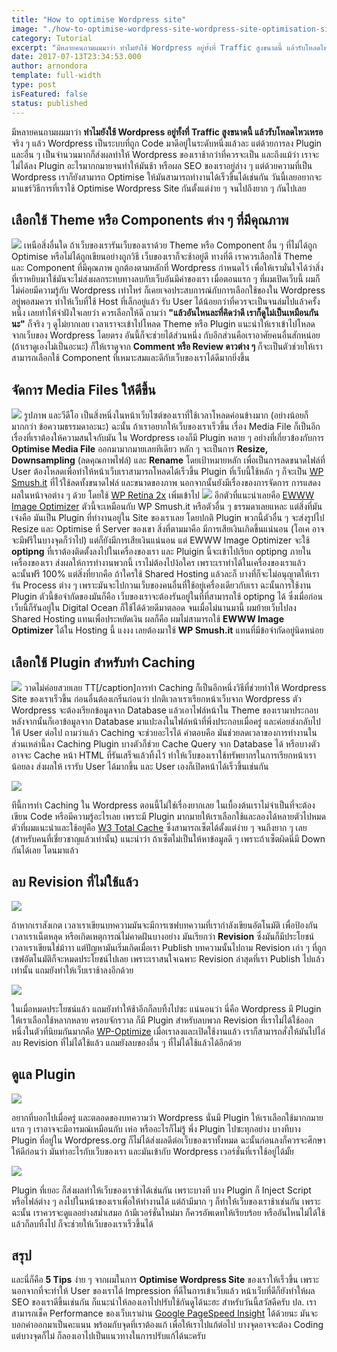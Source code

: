 ```yaml
---
title: "How to optimise Wordpress site"
image: "./how-to-optimise-wordpress-site-wordpress-site-optimisation-signed.jpg"
category: Tutorial
excerpt: "มีหลายคนถามผมมาว่า ทำไมยังใช้ Wordpress อยู่ทั้งที่ Traffic สูงขนาดนี้ แล้วรับโหลดไหวเหรอ จริง ๆ แล้ว Wordpress เป็นระบบที่ถูก Code มาดีอยู่ในระดับหนึ่งแล้วละ แต่ด้วยการลง Plugin และอื่น ๆ"
date: 2017-07-13T23:34:53.000
author: arnondora
template: full-width
type: post
isFeatured: false
status: published
---
```


มีหลายคนถามผมมาว่า **ทำไมยังใช้ Wordpress อยู่ทั้งที่ Traffic สูงขนาดนี้ แล้วรับโหลดไหวเหรอ** จริง ๆ แล้ว Wordpress เป็นระบบที่ถูก Code มาดีอยู่ในระดับหนึ่งแล้วละ แต่ด้วยการลง Plugin และอื่น ๆ เป็นจำนวนมากก็ส่งผลทำให้ Wordpress ของเราช้ากว่าที่ควรจะเป็น และถึงแม้ว่า เราจะไม่ได้ลง Plugin อะไรมากกมายจนทำให้มันช้า หรือผล SEO ของเราอยู่ล่าง ๆ
แต่ด้วยความที่เป็น Wordpress เราก็ยังสามารถ Optimise ให้มันสามารถทำงานได้เร็วขึ้นได้เช่นกัน วันนี้เลยอยากจะมาแชร์วิธีการที่เราใช้ Optimise Wordpress Site กันตั้งแต่ง่าย ๆ จนไปถึงยาก ๆ กันไปเลย

## เลือกใช้ Theme หรือ Components ต่าง ๆ ที่มีคุณภาพ
![](./how-to-optimise-wordpress-site-wordpress-site-optimisation-plugin-list.png)
เหนือสิ่งอื่นใด ถ้าเว็บของเรารันเว็บของเราด้วย Theme หรือ Component อื่น ๆ ที่ไม่ได้ถูก Optimise หรือไม่ได้ถูกเขียนอย่างถูกวิธี เว็บของเราก็จะช้าอยู่ดี
ทางที่ดี เราควรเลือกใช้ Theme และ Component ที่มีคุณภาพ ถูกต้องตามหลักที่ Wordpress กำหนดไว้ เพื่อให้เรามั่นใจได้ว่าสิ่งที่เราหยิบมาใช้มันจะไม่ส่งผลกระทบทางลบกับเว็บอันมีค่าของเรา
เมื่อตอนแรก ๆ ที่ผมเปิดเว็บนี้ ผมก็ไม่ค่อยมีความรู้กับ Wordpress เท่าไหร่ ก็เคยเจอประสบการณ์กับการเลือกใช้ของใน Wordpress อยู่พอสมควร ทำให้เว็บที่ใช้ Host ที่เล็กอยู่แล้ว รับ User ได้น้อยกว่าที่ควรจะเป็นจนล่มไปแล้วครั้งหนึ่ง เลยทำให้จำฝังใจเลยว่า ควรเลือกให้ดี
ถามว่า **"แล้วอันไหนละที่คิดว่าดี เราก็ดูไม่เป็นเหมือนกันนะ"** ก็จริง ๆ ดูไม่ยากเลย เวลาเราจะเข้าไปโหลด Theme หรือ Plugin แนะนำให้เราเข้าไปโหลดจากเว็บของ Wordpress โดยตรง อันนี้ก็จะช่วยได้ส่วนหนึ่ง กับอีกส่วนคือเราอาศัยคนอื่นสักหน่อย (ถ้าเราดูเองไม่เป็นอะนะ) ก็ให้เราดูจาก **Comment หรือ Review ดาวต่าง ๆ** ก็จะเป็นตัวช่วยให้เราสามารถเลือกใช้ Component ที่เหมาะสมและดีกับเว็บของเราได้ดีมากยิ่งขึ้น

## จัดการ Media Files ให้ดีขึ้น
![](./how-to-optimise-wordpress-site-wordpress-site-optimisation-media-files-management.png)
รูปภาพ และวีดีโอ เป็นสิ่งหนึ่งในหน้าเว็บไซต์ของเราที่ใช้เวลาโหลดค่อนข้างมาก (อย่างน้อยก็มากกว่า ข้อความธรรมดาอะนะ) ฉะนั้น ถ้าเราอยากให้เว็บของเราเร็วขึ้น เรื่อง Media File ก็เป็นอีกเรื่องที่เราต้องให้ความสนใจกับมัน
ใน Wordpress เองก็มี Plugin หลาย ๆ อย่างที่เกี่ยวข้องกับการ **Optimise Media File** ออกมามากมายเลยทีเดียว หลัก ๆ จะเป็นการ **Resize, Downsampling** (ลดคุณภาพไฟล์) และ **Rename** โดยเป้าหมายหลัก เพื่อเป็นการลดขนาดไฟล์ที่ User ต้องโหลดเพื่อทำให้หน้าเว็บเราสามารถโหลดได้เร็วขึ้น
Plugin ที่เว็บนี้ใช้หลัก ๆ ก็จะเป็น [WP Smush.it][2] ที่ไว้ใช้ลดทั้งขนาดไฟล์ และขนาดของภาพ นอกจากนั้นยังมีเรื่องของการจัดการ การแสดงผลในหน้าจอต่าง ๆ ด้วย โดยใช้ [WP Retina 2x][3] เพิ่มเข้าไป
![](./EWWWImageOptimizer_5.png)
อีกตัวที่แนะนำเลยคือ [EWWW Image Optimizer][5] ตัวนี้จะเหมือนกับ WP Smush.it หรือตัวอื่น ๆ ธรรมดาเลยแหละ แต่สิ่งที่มันเจ๋งคือ มันเป็น Plugin ที่ทำงานอยู่ใน Site ของเราเลย โดยปกติ Plugin พวกนี้ตัวอื่น ๆ จะส่งรูปไป Resize และ Optimise ที่ Server ของเขา สิ่งที่ตามมาคือ มีการเสียเงินเกิดขึ้นแน่นอน (โอเค อาจจะมีฟรีในบางจุดก็ว่าไป) แต่ก็ยังมีการเสียเงินแน่นอน
แต่ EWWW Image Optimizer จะใช้ **optipng** ที่เราต้องติดตั้งลงไปในเครื่องของเรา และ Pluigin นี้จะเข้าไปเรียก optipng ภายในเครื่องของเรา ส่งผลให้การทำงานพวกนี้ เราไม่ต้องไปง้อใคร เพราะเราทำได้ในเครื่องของเราแล้ว ฉะนั้นฟรี 100% แต่สิ่งที่ยากคือ ถ้าใครใช้ Shared Hosting แล้วละก็ บางที่ก็จะไม่อนุญาตให้เรารัน Process ต่าง ๆ เพราะมันจะไปกวนเว็บของคนอื่นที่ใช้อยู่เครื่องเดียวกับเรา
ฉะนั้นการใช้งาน Plugin ตัวนี้ข้อจำกัดของมันก็คือ เว็บของเราจะต้องรันอยู่ในที่ที่สามารถใช้ optipng ได้ ซึ่งเมื่อก่อนเว็บนี้ก็รันอยู่ใน Digital Ocean ก็ใช้ได้ด้วยดีมาตลอด จนเมื่อไม่นานมานี้ ผมย้ายเว็บไปลง Shared Hosting แทนเพื่อประหยัดเงิน ผลก็คือ ผมไม่สามารถใช้ **EWWW Image Optimizer** ได้ใน Hosting นี้ แงงง เลยต้องมาใช้ **WP Smush.it** แทนที่มีข้อจำกัดอยู่นิดหน่อย

## เลือกใช้ Plugin สำหรับทำ Caching
![](./how-to-optimise-wordpress-site-wordpress-site-optimisation-render-page.jpg)
วาดไม่ค่อยสวยเลย TT\[/caption\]การทำ Caching ก็เป็นอีกหนึ่งวิธีที่ช่วยทำให้ Wordpress Site ของเราเร็วขึ้น ก่อนอื่นต้องเกริ่นก่อนว่า ปกติเวลาเราเรียกหน้าเว็บจาก Wordpress ตัว Wordpress จะต้องเรียกข้อมูลจาก Database แล้วเอาไฟล์หน้าใน Theme ของเรามาประกอบ หลังจากนั้นก็เอาข้อมูลจาก Database มาแปะลงในไฟล์หน้าที่พึ่งประกอบเมื่อครู่ และค่อยส่งกลับไปให้ User ต่อไป
ถามว่าแล้ว Caching จะช่วยอะไรได้ คำตอบคือ มันช่วยลดเวลาของการทำงานในส่วนเหล่านี้ลง Caching Plugin บางตัวก็ช่วย Cache Query จาก Database ได้ หรือบางตัวอาจจะ Cache หน้า HTML ที่รันเสร็จแล้วทิ้งไว้ ทำให้เว็บของเราใช้ทรัพยากรในการเรียกหน้าเราน้อยลง ส่งผลให้ เรารับ User ได้มากขึ้น และ User เองก็เปิดหน้าได้เร็วขึ้นเช่นกัน

![](./Cache_Failed_4.png)

ทีนี้การทำ Caching ใน Wordpress ตอนนี้ไม่ใช่เรื่องยากเลย ในเบื้องต้นเราไม่จำเป็นที่จะต้องเขียน Code หรือมีความรู้อะไรเลย เพราะมี Plugin มากมายให้เราเลือกใช้และลองได้หลายตัวไปหมด ตัวที่ผมแนะนำและใช้อยู่คือ [W3 Total Cache][8] ซึ่งสามารถเซ็ตได้ตั้งแต่ง่าย ๆ จนถึงยาก ๆ เลย (สำหรับคนที่เชี่ยวชาญแล้วเท่านั้น) แนะนำว่า ถ้าเซ็ตไม่เป็นให้หาข้อมูลดี ๆ เพราะถ้าเซ็ตผิดนี่มี Down กันได้เลย โดนมาแล้ว

## ลบ Revision ที่ไม่ใช้แล้ว

![](./how-to-optimise-wordpress-site-wordpress-site-optimisation-article-revision.png)

ถ้าหากเราสังเกต เวลาเราเขียนบทความมันจะมีการเซฟบทความที่เรากำลังเขียนอัตโนมัติ เพื่อป้องกันเวลาเราเน็ตหลุด หรือเกิดเหตุการณ์ไม่คาดฝันบางอย่าง มันเรียกว่า **Revision** ซึ่งมันก็มีประโยชน์เวลาเราเขียนใช่ม้าาา แต่ปัญหามันเริ่มเกิดเมื่อเรา Publish บทความนั้นไปถาม Revision เก่า ๆ ที่ถูกเซฟอัตโนมัติก็จะหมดประโยชน์ไปเลย เพราะเราสนใจเฉพาะ Revision ล่าสุดที่เรา Publish ไปแล้วเท่านั้น แถมยังทำให้เว็บเราช้าลงอีกด้วย

![](./how-to-optimise-wordpress-site-wordpress-site-optimisation-database-maintenance.png)

ในเมื่อหมดประโยชน์แล้ว แถมยังทำให้ช้าอีกก็ลบทิ้งไปซะ แน่นอนว่า นี่คือ Wordpress มี Plugin ให้เราเลือกใช้หลากหลาย ครอบจักรวาล ก็มี Plugin สำหรับลบพวก Revision ที่เราไม่ได้ใช้ออก หนึ่งในตัวที่นิยมกันมากคือ [WP-Optimize][11] เมื่อเราลงและเปิดใช้งานแล้ว เราก็สามารถสั่งให้มันไปไล่ลบ Revision ที่ไม่ได้ใช้แล้ว แถมยังลบของอื่น ๆ ที่ไม่ได้ใช้แล้วได้อีกด้วย

## ดูแล Plugin

![](./how-to-optimise-wordpress-site-wordpress-site-optimisation-plugin-maintenance.png)

อยากที่บอกไปเมื่อครู่ และตลอดของบทความว่า Wordpress นั่นมี Plugin ให้เราเลือกใช้มากกมาย แรก ๆ เราอาจจะมีอารมณ์เหมือนกับ เห่อ หรืออะไรก็ไม่รู้ พึ่ง Plugin ไปซะทุกอย่าง บางทีบาง Plugin ที่อยู่ใน Wordpress.org ก็ไม่ได้ส่งผลดีต่อเว็บของเราทั้งหมด ฉะนั้นก่อนลงก็ควรจะศึกษาให้ดีก่อนว่า มันทำอะไรกับเว็บของเรา และมันเข้ากับ Wordpress เวอร์ชั่นที่เราใช้อยู่ได้มั้ย

![](./how-to-optimise-wordpress-site-wordpress-site-optimisation-depencencies-injection.png)

Plugin ที่เยอะ ก็ส่งผลทำให้เว็บของเราช้าได้เช่นกัน เพราะบางที บาง Plugin ก็ Inject Script หรือไฟล์ต่าง ๆ ลงไปในหน้าของเราเพื่อให้ทำงานได้ แต่ถ้ามีมาก ๆ ก็ทำให้เว็บของเราช้าเช่นกัน เพราะฉะนั้น เราควรจะดูแลอย่างสม่ำเสมอ ถ้ามีเวอร์ชั่นใหม่มา ก็ควรอัพเดทให้เรียบร้อย หรืออันไหนไม่ได้ใช้แล้วก็ลบทิ้งไป ก็จะช่วยให้เว็บของเราเร็วขึ้นได้

## สรุป
และนี่ก็คือ **5 Tips** ง่าย ๆ จากผมในการ **Optimise Wordpress Site** ของเราให้เร็วขึ้น เพราะนอกจากที่จะทำให้ User ของเราได้ Impression ที่ดีในการเข้าเว็บแล้ว หน้าเว็บที่ดีก็ยังทำให้ผล SEO ของเราดีขึ้นเช่นกัน ก็แนะนำให้ลองเอาไปปรับใช้กันดูได้นะฮะ สำหรับวันนี้สวัสดีครับ
ปล. เราสามารถเช็ค Performance ของเว็บเราผ่าน [Google PageSpeed Insight][14] ได้ด้วยนะ มันจะบอกค่าออกมาเป็นคะแนน พร้อมกับจุดที่เราต้องแก้ เพื่อให้เราไปแก้ต่อไป บางจุดอาจจะต้อง Coding แต่บางจุดก็ไม่ ก็ลองเอาไปเป็นแนวทางในการปรับแก้ได้นะครับ


[2]: https://wordpress.org/plugins/wp-smushit/
[3]: https://wordpress.org/plugins/wp-retina-2x/
[5]: https://wordpress.org/plugins/ewww-image-optimizer/
[8]: https://wordpress.org/plugins/w3-total-cache/
[11]: https://wordpress.org/plugins/wp-optimize/
[14]: http://developers.google.com/speed/pagespeed/insights/
